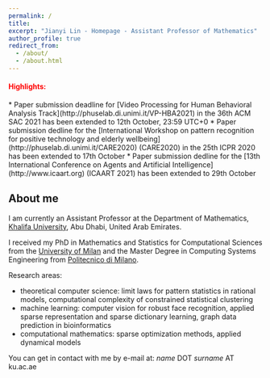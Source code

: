 ```yaml
---
permalink: /
title: 
excerpt: "Jianyi Lin - Homepage - Assistant Professor of Mathematics"
author_profile: true
redirect_from: 
  - /about/
  - /about.html
---
```

<p style="font-size: smaller">
<h4 style="color:red">Highlights:</h4>
 * Paper submission deadline for [Video Processing for Human Behavioral Analysis Track](http://phuselab.di.unimi.it/VP-HBA2021) in the 36th ACM SAC 2021 has been extended to 12th October, 23:59 UTC+0
 * Paper submission dedline for the [International Workshop on pattern recognition for positive technology and elderly wellbeing](http://phuselab.di.unimi.it/CARE2020) (CARE2020) in the 25th ICPR 2020 has been extended to 17th October
 * Paper submission dedline for the [13th International Conference on Agents and Artificial Intelligence](http://www.icaart.org) (ICAART 2021) has been extended to 29th October
</p>

## About me

I am currently an Assistant Professor at the Department of Mathematics, [Khalifa University](https://www.ku.ac.ae), Abu Dhabi, United Arab Emirates.

I received my PhD in Mathematics and Statistics for Computational Sciences from the [University of Milan](https://www.unimi.it) and the Master Degree in Computing Systems Engineering from [Politecnico di Milano](https://www.polimi.it).

Research areas:
 - theoretical computer science: limit laws for pattern statistics in rational models, computational complexity of constrained statistical clustering
 - machine learning: computer vision for robust face recognition, applied sparse representation and sparse dictionary learning, graph data prediction in bioinformatics
 - computational mathematics: sparse optimization methods, applied dynamical models

You can get in contact with me by e-mail at: _name_ DOT _surname_ AT ku.ac.ae

